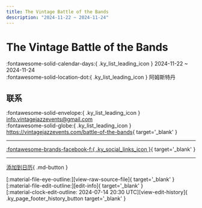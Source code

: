 ```yaml
---
title: The Vintage Battle of the Bands
description: "2024-11-22 ~ 2024-11-24"
---
```


# The Vintage Battle of the Bands 

:fontawesome-solid-calendar-days:{ .ky_list_leading_icon } 2024-11-22 ~ 2024-11-24  
:fontawesome-solid-location-dot:{ .ky_list_leading_icon } 阿姆斯特丹  

## 联系

:fontawesome-solid-envelope:{ .ky_list_leading_icon } <info.vintagejazzevents@gmail.com>  
:fontawesome-solid-globe:{ .ky_list_leading_icon } <https://vintagejazzevents.com/battle-of-the-bands>{ target='_blank' }  

---

 [:fontawesome-brands-facebook-f:{ .ky_social_links_icon }](https://www.facebook.com/vintagejazzevents){ target='_blank' }

---

[添加到日历](https://swing.news/ics/zh-Hans/2024/nl/the-vintage-battle-of-the-bands-2024.ics){ .md-button }

<div class="ky_page_footer" markdown>
<div class="ky_page_footer_trailing" markdown="span">
[:material-file-eye-outline:][view-raw-source-file]{ target='_blank' }
[:material-file-edit-outline:][edit-info]{ target='_blank' }
</div>
<div class="ky_page_footer_leading" markdown="span">
[:material-clock-edit-outline: 2024-07-14 20:30 UTC][view-edit-history]{ .ky_page_footer_history_button target='_blank' }
</div>
</div>

[view-raw-source-file]: https://github.com/swingdance/events/blob/main/2024/nl/the-vintage-battle-of-the-bands-2024.json "查看原始源文件"
[edit-info]: https://github.com/swingdance/events/issues/new?assignees=&labels=update+event&projects=&template=03-update_entity.yml&title=%5B2024%2Fnl%5D%20The%20Vintage%20Battle%20of%20the%20Bands&region=nl&year=2024&id=the-vintage-battle-of-the-bands-2024&name=The%20Vintage%20Battle%20of%20the%20Bands&org_id= "编辑信息"

[view-edit-history]: https://github.com/swingdance/events/commits/main/2024/nl/the-vintage-battle-of-the-bands-2024.json "查看编辑历史"
